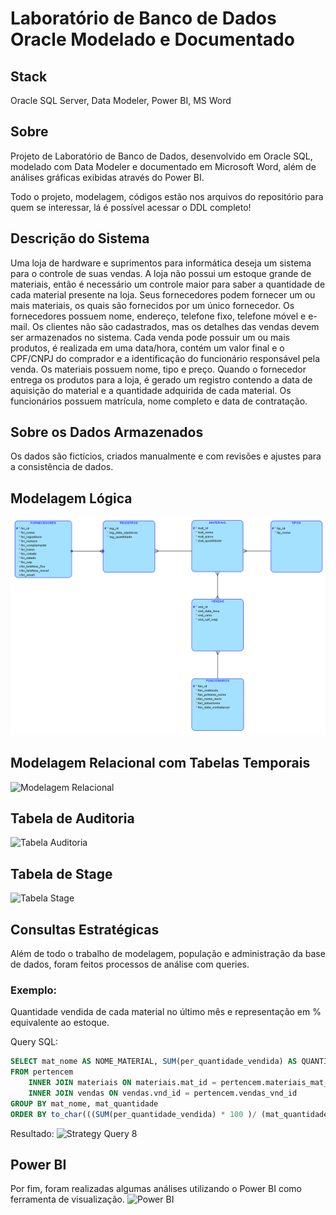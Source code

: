 # **Laboratório de Banco de Dados Oracle Modelado e Documentado**

## **Stack**
Oracle SQL Server, Data Modeler, Power BI, MS Word

## **Sobre**
Projeto de Laboratório de Banco de Dados, desenvolvido em Oracle SQL, modelado com Data Modeler e documentado em Microsoft Word, além de análises gráficas exibidas através do Power BI.

Todo o projeto, modelagem, códigos estão nos arquivos do repositório para quem se interessar, lá é possível acessar o DDL completo!

## **Descrição do Sistema**
Uma loja de hardware e suprimentos para informática deseja um sistema para o controle de suas vendas. A loja não possui um estoque grande de materiais, então é necessário um controle maior para saber a quantidade de cada material presente na loja. Seus fornecedores podem fornecer um ou mais materiais, os quais são fornecidos por um único fornecedor. Os fornecedores possuem nome, endereço, telefone fixo, telefone móvel e e-mail. Os clientes não são cadastrados, mas os detalhes das vendas devem ser armazenados no sistema. Cada venda pode possuir um ou mais produtos, é realizada em uma data/hora, contém um valor final e o CPF/CNPJ do comprador e a identificação do funcionário responsável pela venda. Os materiais possuem nome, tipo e preço. Quando o fornecedor entrega os produtos para a loja, é gerado um registro contendo a data de aquisição do material e a quantidade adquirida de cada material. Os funcionários possuem matrícula, nome completo e data de contratação.

## **Sobre os Dados Armazenados**
Os dados são fictícios, criados manualmente e com revisões e ajustes para a consistência de dados.

## **Modelagem Lógica**
![Modelagem Lógica](https://github.com/caioypaulino/Lab-Banco-de-Dados/blob/main/Cen%C3%A1rio%2010/Modelo%20L%C3%B3gico.png)

## **Modelagem Relacional com Tabelas Temporais**
![Modelagem Relacional](https://github.com/caioypaulino/Lab-Banco-de-Dados/blob/main/Cen%C3%A1rio%2010/Modelo%20Relacional%2003.png)

## **Tabela de Auditoria**
![Tabela Auditoria](https://github.com/caioypaulino/Lab-Banco-de-Dados/blob/main/Cen%C3%A1rio%2010/Modelo%20Relacional%2003.png)

## **Tabela de Stage**
![Tabela Stage](https://github.com/caioypaulino/Lab-Banco-de-Dados/blob/main/Cen%C3%A1rio%2010/Modelo%20Relacional%2004.png)

## **Consultas Estratégicas**
Além de todo o trabalho de modelagem, população e administração da base de dados, foram feitos processos de análise com queries.

### **Exemplo:**
Quantidade vendida de cada material no último mês e representação em % equivalente ao estoque.

Query SQL: 
``` sql
SELECT mat_nome AS NOME_MATERIAL, SUM(per_quantidade_vendida) AS QUANTIDADE_VENDA, mat_quantidade AS ESTOQUE, to_char(((SUM(per_quantidade_vendida) * 100 )/ (mat_quantidade)),'99999.99') || '%' AS PORCENTAGEM
FROM pertencem
	INNER JOIN materiais ON materiais.mat_id = pertencem.materiais_mat_id
	INNER JOIN vendas ON vendas.vnd_id = pertencem.vendas_vnd_id
GROUP BY mat_nome, mat_quantidade
ORDER BY to_char(((SUM(per_quantidade_vendida) * 100 )/ (mat_quantidade)),'9999.99') || '%' ASC;
```

Resultado:
![Strategy Query 8](https://i.ibb.co/hC2gq6f/imagem-2024-01-26-121725222.png)
  
## **Power BI**
Por fim, foram realizadas algumas análises utilizando o Power BI como ferramenta de visualização.
![Power BI](https://github.com/caioypaulino/Lab-Banco-de-Dados/blob/main/Cen%C3%A1rio%2010/Power%20BI.png)
